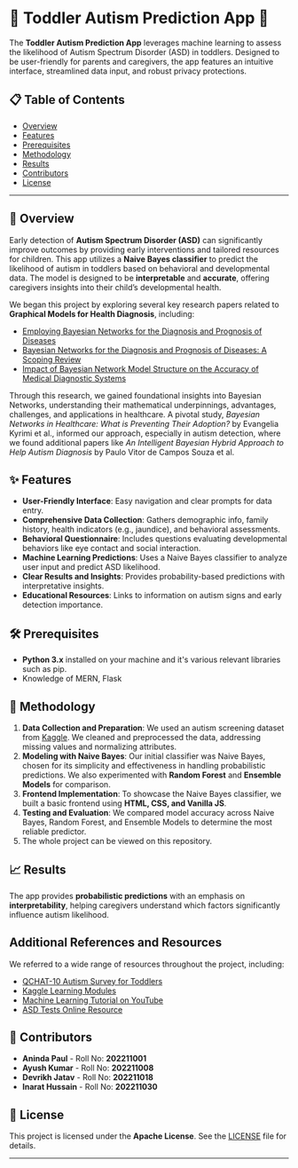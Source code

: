 # 🧩 Toddler Autism Prediction App 🧠

The **Toddler Autism Prediction App** leverages machine learning to assess the likelihood of Autism Spectrum Disorder (ASD) in toddlers. Designed to be user-friendly for parents and caregivers, the app features an intuitive interface, streamlined data input, and robust privacy protections.

## 📋 Table of Contents

- [Overview](#overview)
- [Features](#features)
- [Prerequisites](#prerequisites)
- [Methodology](#methodology)
- [Results](#results)
- [Contributors](#contributing)
- [License](#license)

---

## 📖 Overview

Early detection of **Autism Spectrum Disorder (ASD)** can significantly improve outcomes by providing early interventions and tailored resources for children. This app utilizes a **Naive Bayes classifier** to predict the likelihood of autism in toddlers based on behavioral and developmental data. The model is designed to be **interpretable** and **accurate**, offering caregivers insights into their child’s developmental health.

We began this project by exploring several key research papers related to **Graphical Models for Health Diagnosis**, including:

- [Employing Bayesian Networks for the Diagnosis and Prognosis of Diseases](https://arxiv.org/abs/2304.06400)
- [Bayesian Networks for the Diagnosis and Prognosis of Diseases: A Scoping Review](https://www.mdpi.com/2504-4990/6/2/58)
- [Impact of Bayesian Network Model Structure on the Accuracy of Medical Diagnostic Systems](https://ali-fahmi.github.io/files/papers/paper5.pdf)

Through this research, we gained foundational insights into Bayesian Networks, understanding their mathematical underpinnings, advantages, challenges, and applications in healthcare. A pivotal study, *Bayesian Networks in Healthcare: What is Preventing Their Adoption?* by Evangelia Kyrimi et al., informed our approach, especially in autism detection, where we found additional papers like *An Intelligent Bayesian Hybrid Approach to Help Autism Diagnosis* by Paulo Vitor de Campos Souza et al.

## ✨ Features

- **User-Friendly Interface**: Easy navigation and clear prompts for data entry.
- **Comprehensive Data Collection**: Gathers demographic info, family history, health indicators (e.g., jaundice), and behavioral assessments.
- **Behavioral Questionnaire**: Includes questions evaluating developmental behaviors like eye contact and social interaction.
- **Machine Learning Predictions**: Uses a Naive Bayes classifier to analyze user input and predict ASD likelihood.
- **Clear Results and Insights**: Provides probability-based predictions with interpretative insights.
- **Educational Resources**: Links to information on autism signs and early detection importance.

## 🛠️ Prerequisites

- **Python 3.x** installed on your machine and it's various relevant libraries such as pip.
- Knowledge of MERN, Flask


## 🧬 Methodology

1. **Data Collection and Preparation**: We used an autism screening dataset from [Kaggle](https://www.kaggle.com/datasets/fabdelja/autism-screening-for-toddlers). We cleaned and preprocessed the data, addressing missing values and normalizing attributes.
2. **Modeling with Naive Bayes**: Our initial classifier was Naive Bayes, chosen for its simplicity and effectiveness in handling probabilistic predictions. We also experimented with **Random Forest** and **Ensemble Models** for comparison.
3. **Frontend Implementation**: To showcase the Naive Bayes classifier, we built a basic frontend using **HTML, CSS, and Vanilla JS**.
4. **Testing and Evaluation**: We compared model accuracy across Naive Bayes, Random Forest, and Ensemble Models to determine the most reliable predictor. 
5. The whole project can be viewed on this repository.

## 📈 Results

The app provides **probabilistic predictions** with an emphasis on **interpretability**, helping caregivers understand which factors significantly influence autism likelihood.

## Additional References and Resources

We referred to a wide range of resources throughout the project, including:
- [QCHAT-10 Autism Survey for Toddlers](https://www.autismalert.org/uploads/PDF/SCREENING--AUTISM--QCHAT-10%20Question%20Autism%20Survey%20for%20Toddlers.pdf)
- [Kaggle Learning Modules](https://www.kaggle.com/learn)
- [Machine Learning Tutorial on YouTube](https://www.youtube.com/watch?v=i_LwzRVP7bg)
- [ASD Tests Online Resource](https://www.asdtests.com/)

## 👥 Contributors
- **Aninda Paul** - Roll No: **202211001**
- **Ayush Kumar** - Roll No: **202211008**
- **Devrikh Jatav** - Roll No: **202211018**
- **Inarat Hussain** - Roll No: **202211030**

## 📜 License

This project is licensed under the **Apache License**. See the [LICENSE](LICENSE) file for details.

--- 
